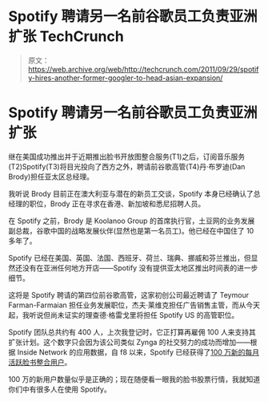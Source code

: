 # Spotify 聘请另一名前谷歌员工负责亚洲扩张 TechCrunch

> 原文：<https://web.archive.org/web/http://techcrunch.com/2011/09/29/spotify-hires-another-former-googler-to-head-asian-expansion/>

# Spotify 聘请另一名前谷歌员工负责亚洲扩张

继在美国成功推出并于近期推出脸书开放图整合服务(T1)之后，订阅音乐服务(T2)Spotify(T3)将目光投向了西方之外，聘请前谷歌高管(T4)丹·布罗迪(Dan Brody)担任亚太区总经理。

我听说 Brody 目前正在澳大利亚与潜在的新员工交谈，Spotify 本身已经确认了总经理的职位，Brody 正在寻求在香港、新加坡和悉尼招聘人员。

在 Spotify 之前，Brody 是 Koolanoo Group 的首席执行官，土豆网的业务发展副总裁，谷歌中国的战略发展伙伴(显然也是第一名员工)。他已经在中国住了 10 多年了。

Spotify 已经在美国、英国、法国、西班牙、荷兰、瑞典、挪威和芬兰推出，但显然还没有在亚洲任何地方开店——Spotify 没有提供亚太地区推出时间表的进一步细节。

这将是 Spotify 聘请的第四位前谷歌高管，这家初创公司最近聘请了 Teymour Farman-Farmaian 担任业务发展职位，杰夫·莱维克担任广告销售主管，而从今天起，我听说但尚未证实的理查德·格雷戈里将担任 Spotify US 的高管职位。

Spotify 团队总共约有 400 人，上次我登记时，它正打算再雇佣 100 人来支持其扩张计划。这个数字只会因为该公司类似 Zynga 的社交努力的成功而增加——根据 Inside Network 的应用数据，自 f8 以来，Spotify 已经获得了[100 万新的每月活跃脸书整合用户](https://web.archive.org/web/20230205030945/http://appdata.com/apps/facebook/174829003346-spotify)。

100 万的新用户数量似乎是正确的；现在随便看一眼我的脸书股票行情，我就知道你们中有很多人在使用 Spotify。